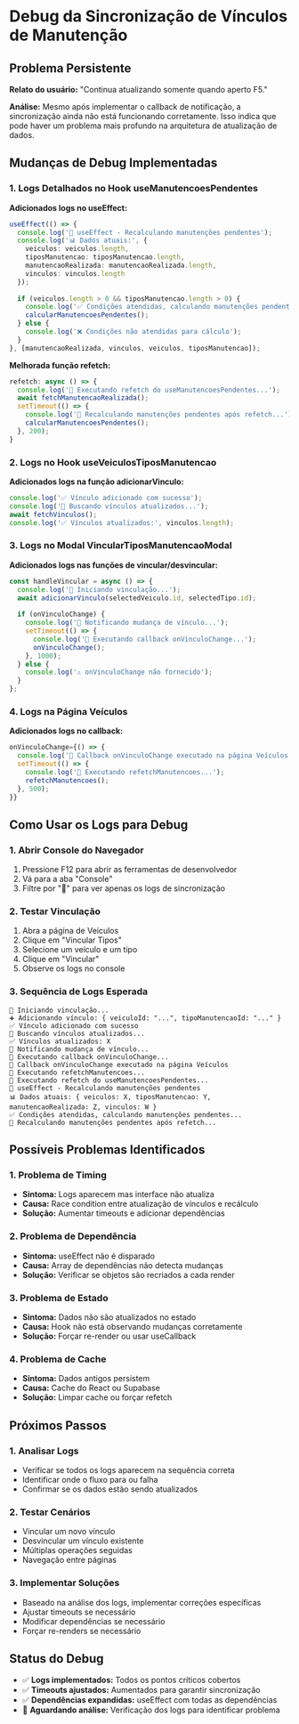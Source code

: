 # Debug da Sincronização de Vínculos de Manutenção

## Problema Persistente

**Relato do usuário:** "Continua atualizando somente quando aperto F5."

**Análise:** Mesmo após implementar o callback de notificação, a sincronização ainda não está funcionando corretamente. Isso indica que pode haver um problema mais profundo na arquitetura de atualização de dados.

## Mudanças de Debug Implementadas

### 1. Logs Detalhados no Hook useManutencoesPendentes

**Adicionados logs no useEffect:**
```typescript
useEffect(() => {
  console.log('🔄 useEffect - Recalculando manutenções pendentes');
  console.log('📊 Dados atuais:', {
    veiculos: veiculos.length,
    tiposManutencao: tiposManutencao.length,
    manutencaoRealizada: manutencaoRealizada.length,
    vinculos: vinculos.length
  });
  
  if (veiculos.length > 0 && tiposManutencao.length > 0) {
    console.log('✅ Condições atendidas, calculando manutenções pendentes...');
    calcularManutencoesPendentes();
  } else {
    console.log('❌ Condições não atendidas para cálculo');
  }
}, [manutencaoRealizada, vinculos, veiculos, tiposManutencao]);
```

**Melhorada função refetch:**
```typescript
refetch: async () => {
  console.log('🔄 Executando refetch do useManutencoesPendentes...');
  await fetchManutencaoRealizada();
  setTimeout(() => {
    console.log('🔄 Recalculando manutenções pendentes após refetch...');
    calcularManutencoesPendentes();
  }, 200);
}
```

### 2. Logs no Hook useVeiculosTiposManutencao

**Adicionados logs na função adicionarVinculo:**
```typescript
console.log('✅ Vínculo adicionado com sucesso');
console.log('🔄 Buscando vínculos atualizados...');
await fetchVinculos();
console.log('✅ Vínculos atualizados:', vinculos.length);
```

### 3. Logs no Modal VincularTiposManutencaoModal

**Adicionados logs nas funções de vincular/desvincular:**
```typescript
const handleVincular = async () => {
  console.log('🔗 Iniciando vinculação...');
  await adicionarVinculo(selectedVeiculo.id, selectedTipo.id);
  
  if (onVinculoChange) {
    console.log('📢 Notificando mudança de vínculo...');
    setTimeout(() => {
      console.log('🔄 Executando callback onVinculoChange...');
      onVinculoChange();
    }, 1000);
  } else {
    console.log('⚠️ onVinculoChange não fornecido');
  }
};
```

### 4. Logs na Página Veículos

**Adicionados logs no callback:**
```typescript
onVinculoChange={() => {
  console.log('🔄 Callback onVinculoChange executado na página Veículos');
  setTimeout(() => {
    console.log('🔄 Executando refetchManutencoes...');
    refetchManutencoes();
  }, 500);
}}
```

## Como Usar os Logs para Debug

### 1. Abrir Console do Navegador
1. Pressione F12 para abrir as ferramentas de desenvolvedor
2. Vá para a aba "Console"
3. Filtre por "🔄" para ver apenas os logs de sincronização

### 2. Testar Vinculação
1. Abra a página de Veículos
2. Clique em "Vincular Tipos"
3. Selecione um veículo e um tipo
4. Clique em "Vincular"
5. Observe os logs no console

### 3. Sequência de Logs Esperada
```
🔗 Iniciando vinculação...
➕ Adicionando vínculo: { veiculoId: "...", tipoManutencaoId: "..." }
✅ Vínculo adicionado com sucesso
🔄 Buscando vínculos atualizados...
✅ Vínculos atualizados: X
📢 Notificando mudança de vínculo...
🔄 Executando callback onVinculoChange...
🔄 Callback onVinculoChange executado na página Veículos
🔄 Executando refetchManutencoes...
🔄 Executando refetch do useManutencoesPendentes...
🔄 useEffect - Recalculando manutenções pendentes
📊 Dados atuais: { veiculos: X, tiposManutencao: Y, manutencaoRealizada: Z, vinculos: W }
✅ Condições atendidas, calculando manutenções pendentes...
🔄 Recalculando manutenções pendentes após refetch...
```

## Possíveis Problemas Identificados

### 1. Problema de Timing
- **Sintoma:** Logs aparecem mas interface não atualiza
- **Causa:** Race condition entre atualização de vínculos e recálculo
- **Solução:** Aumentar timeouts e adicionar dependências

### 2. Problema de Dependência
- **Sintoma:** useEffect não é disparado
- **Causa:** Array de dependências não detecta mudanças
- **Solução:** Verificar se objetos são recriados a cada render

### 3. Problema de Estado
- **Sintoma:** Dados não são atualizados no estado
- **Causa:** Hook não está observando mudanças corretamente
- **Solução:** Forçar re-render ou usar useCallback

### 4. Problema de Cache
- **Sintoma:** Dados antigos persistem
- **Causa:** Cache do React ou Supabase
- **Solução:** Limpar cache ou forçar refetch

## Próximos Passos

### 1. Analisar Logs
- Verificar se todos os logs aparecem na sequência correta
- Identificar onde o fluxo para ou falha
- Confirmar se os dados estão sendo atualizados

### 2. Testar Cenários
- Vincular um novo vínculo
- Desvincular um vínculo existente
- Múltiplas operações seguidas
- Navegação entre páginas

### 3. Implementar Soluções
- Baseado na análise dos logs, implementar correções específicas
- Ajustar timeouts se necessário
- Modificar dependências se necessário
- Forçar re-renders se necessário

## Status do Debug

- ✅ **Logs implementados:** Todos os pontos críticos cobertos
- ✅ **Timeouts ajustados:** Aumentados para garantir sincronização
- ✅ **Dependências expandidas:** useEffect com todas as dependências
- 🔄 **Aguardando análise:** Verificação dos logs para identificar problema 